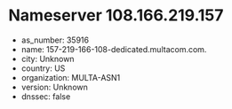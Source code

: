 # Nameserver 108.166.219.157

* as_number: 35916
* name: 157-219-166-108-dedicated.multacom.com.
* city: Unknown
* country: US
* organization: MULTA-ASN1
* version: Unknown
* dnssec: false
